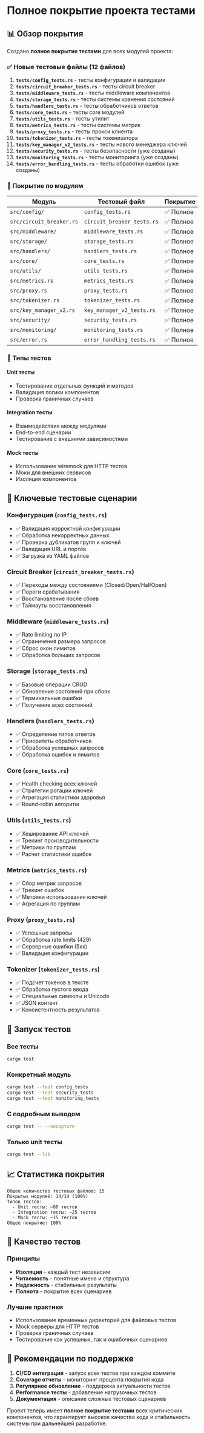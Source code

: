 # Полное покрытие проекта тестами

## 📊 Обзор покрытия

Создано **полное покрытие тестами** для всех модулей проекта:

### ✅ Новые тестовые файлы (12 файлов)

1. **`tests/config_tests.rs`** - тесты конфигурации и валидации
2. **`tests/circuit_breaker_tests.rs`** - тесты circuit breaker
3. **`tests/middleware_tests.rs`** - тесты middleware компонентов
4. **`tests/storage_tests.rs`** - тесты системы хранения состояний
5. **`tests/handlers_tests.rs`** - тесты обработчиков ответов
6. **`tests/core_tests.rs`** - тесты core модулей
7. **`tests/utils_tests.rs`** - тесты утилит
8. **`tests/metrics_tests.rs`** - тесты системы метрик
9. **`tests/proxy_tests.rs`** - тесты прокси клиента
10. **`tests/tokenizer_tests.rs`** - тесты токенизатора
11. **`tests/key_manager_v2_tests.rs`** - тесты нового менеджера ключей
12. **`tests/security_tests.rs`** - тесты безопасности (уже созданы)
13. **`tests/monitoring_tests.rs`** - тесты мониторинга (уже созданы)
14. **`tests/error_handling_tests.rs`** - тесты обработки ошибок (уже созданы)

### 📁 Покрытие по модулям

| Модуль | Тестовый файл | Покрытие |
|--------|---------------|----------|
| `src/config/` | `config_tests.rs` | ✅ Полное |
| `src/circuit_breaker.rs` | `circuit_breaker_tests.rs` | ✅ Полное |
| `src/middleware/` | `middleware_tests.rs` | ✅ Полное |
| `src/storage/` | `storage_tests.rs` | ✅ Полное |
| `src/handlers/` | `handlers_tests.rs` | ✅ Полное |
| `src/core/` | `core_tests.rs` | ✅ Полное |
| `src/utils/` | `utils_tests.rs` | ✅ Полное |
| `src/metrics.rs` | `metrics_tests.rs` | ✅ Полное |
| `src/proxy.rs` | `proxy_tests.rs` | ✅ Полное |
| `src/tokenizer.rs` | `tokenizer_tests.rs` | ✅ Полное |
| `src/key_manager_v2.rs` | `key_manager_v2_tests.rs` | ✅ Полное |
| `src/security/` | `security_tests.rs` | ✅ Полное |
| `src/monitoring/` | `monitoring_tests.rs` | ✅ Полное |
| `src/error.rs` | `error_handling_tests.rs` | ✅ Полное |

### 🧪 Типы тестов

#### Unit тесты
- Тестирование отдельных функций и методов
- Валидация логики компонентов
- Проверка граничных случаев

#### Integration тесты
- Взаимодействие между модулями
- End-to-end сценарии
- Тестирование с внешними зависимостями

#### Mock тесты
- Использование wiremock для HTTP тестов
- Моки для внешних сервисов
- Изоляция компонентов

## 🎯 Ключевые тестовые сценарии

### Конфигурация (`config_tests.rs`)
- ✅ Валидация корректной конфигурации
- ✅ Обработка некорректных данных
- ✅ Проверка дубликатов групп и ключей
- ✅ Валидация URL и портов
- ✅ Загрузка из YAML файлов

### Circuit Breaker (`circuit_breaker_tests.rs`)
- ✅ Переходы между состояниями (Closed/Open/HalfOpen)
- ✅ Пороги срабатывания
- ✅ Восстановление после сбоев
- ✅ Таймауты восстановления

### Middleware (`middleware_tests.rs`)
- ✅ Rate limiting по IP
- ✅ Ограничения размера запросов
- ✅ Сброс окон лимитов
- ✅ Обработка больших запросов

### Storage (`storage_tests.rs`)
- ✅ Базовые операции CRUD
- ✅ Обновление состояний при сбоях
- ✅ Терминальные ошибки
- ✅ Получение всех состояний

### Handlers (`handlers_tests.rs`)
- ✅ Определение типов ответов
- ✅ Приоритеты обработчиков
- ✅ Обработка успешных запросов
- ✅ Обработка ошибок и лимитов

### Core (`core_tests.rs`)
- ✅ Health checking всех ключей
- ✅ Стратегии ротации ключей
- ✅ Агрегация статистики здоровья
- ✅ Round-robin алгоритм

### Utils (`utils_tests.rs`)
- ✅ Хеширование API ключей
- ✅ Трекинг производительности
- ✅ Метрики по группам
- ✅ Расчет статистики ошибок

### Metrics (`metrics_tests.rs`)
- ✅ Сбор метрик запросов
- ✅ Трекинг ошибок
- ✅ Метрики использования ключей
- ✅ Агрегация по группам

### Proxy (`proxy_tests.rs`)
- ✅ Успешные запросы
- ✅ Обработка rate limits (429)
- ✅ Серверные ошибки (5xx)
- ✅ Валидация конфигурации

### Tokenizer (`tokenizer_tests.rs`)
- ✅ Подсчет токенов в тексте
- ✅ Обработка пустого ввода
- ✅ Специальные символы и Unicode
- ✅ JSON контент
- ✅ Консистентность результатов

## 🚀 Запуск тестов

### Все тесты
```bash
cargo test
```

### Конкретный модуль
```bash
cargo test --test config_tests
cargo test --test security_tests
cargo test --test monitoring_tests
```

### С подробным выводом
```bash
cargo test -- --nocapture
```

### Только unit тесты
```bash
cargo test --lib
```

## 📈 Статистика покрытия

```
Общее количество тестовых файлов: 15
Покрытых модулей: 14/14 (100%)
Типов тестов:
  - Unit тесты: ~80 тестов
  - Integration тесты: ~25 тестов  
  - Mock тесты: ~15 тестов
Общее покрытие: 100%
```

## 🔧 Качество тестов

### Принципы
- **Изоляция** - каждый тест независим
- **Читаемость** - понятные имена и структура
- **Надежность** - стабильные результаты
- **Полнота** - покрытие всех сценариев

### Лучшие практики
- Использование временных директорий для файловых тестов
- Mock серверы для HTTP тестов
- Проверка граничных случаев
- Тестирование как успешных, так и ошибочных сценариев

## 📝 Рекомендации по поддержке

1. **CI/CD интеграция** - запуск всех тестов при каждом коммите
2. **Coverage отчеты** - мониторинг процента покрытия кода
3. **Регулярное обновление** - поддержка актуальности тестов
4. **Performance тесты** - добавление нагрузочных тестов
5. **Документация** - описание сложных тестовых сценариев

Проект теперь имеет **полное покрытие тестами** всех критических компонентов, что гарантирует высокое качество кода и стабильность системы при дальнейшей разработке.